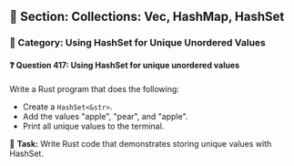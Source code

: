 ## 📘 Section: Collections: Vec, HashMap, HashSet
### 🔹 Category: Using HashSet for Unique Unordered Values
#### ❓ Question 417: Using HashSet for unique unordered values

Write a Rust program that does the following:

- Create a `HashSet<&str>`.
- Add the values "apple", "pear", and "apple".
- Print all unique values to the terminal.

🔧 **Task:** Write Rust code that demonstrates storing unique values with HashSet.

